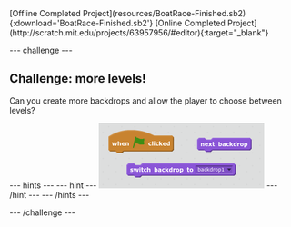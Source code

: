 <div class="p-hero-buttons">
  [Offline Completed Project](resources/BoatRace-Finished.sb2){:download='BoatRace-Finished.sb2'}
  [Online Completed Project](http://scratch.mit.edu/projects/63957956/#editor){:target="_blank"}
</div>

--- challenge ---

## Challenge: more levels!
Can you create more backdrops and allow the player to choose between levels?

--- hints ---
--- hint ---
![screenshot](images/boat-levels-blocks.png)
--- /hint ---
--- /hints ---

--- /challenge ---




